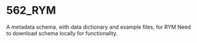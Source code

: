 # 562_RYM
A metadata schema, with data dictionary and example files, for RYM
Need to download schema locally for functionality.
